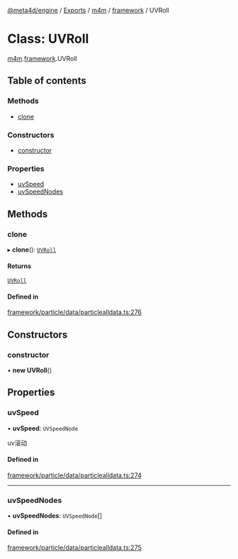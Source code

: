 [@meta4d/engine](../README.md) / [Exports](../modules.md) / [m4m](../modules/m4m.md) / [framework](../modules/m4m.framework.md) / UVRoll

# Class: UVRoll

[m4m](../modules/m4m.md).[framework](../modules/m4m.framework.md).UVRoll

## Table of contents

### Methods

- [clone](m4m.framework.UVRoll.md#clone)

### Constructors

- [constructor](m4m.framework.UVRoll.md#constructor)

### Properties

- [uvSpeed](m4m.framework.UVRoll.md#uvspeed)
- [uvSpeedNodes](m4m.framework.UVRoll.md#uvspeednodes)

## Methods

### clone

▸ **clone**(): [`UVRoll`](m4m.framework.UVRoll.md)

#### Returns

[`UVRoll`](m4m.framework.UVRoll.md)

#### Defined in

[framework/particle/data/particlealldata.ts:276](https://github.com/meta4d-me/meta4d-engine/blob/cf6bfe6/src/framework/particle/data/particlealldata.ts#L276)

## Constructors

### constructor

• **new UVRoll**()

## Properties

### uvSpeed

• **uvSpeed**: `UVSpeedNode`

uv滚动

#### Defined in

[framework/particle/data/particlealldata.ts:274](https://github.com/meta4d-me/meta4d-engine/blob/cf6bfe6/src/framework/particle/data/particlealldata.ts#L274)

___

### uvSpeedNodes

• **uvSpeedNodes**: `UVSpeedNode`[]

#### Defined in

[framework/particle/data/particlealldata.ts:275](https://github.com/meta4d-me/meta4d-engine/blob/cf6bfe6/src/framework/particle/data/particlealldata.ts#L275)
